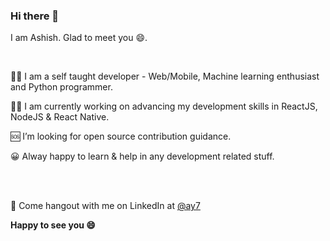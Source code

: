 ### Hi there 👋

I am Ashish. Glad to meet you 😄.

<br/>

👨‍💻 I am a self taught developer  - Web/Mobile, Machine learning enthusiast and Python programmer.

👨‍🏭 I am currently working on advancing my development skills in ReactJS, NodeJS & React Native.

🆘 I’m looking for open source contribution guidance.

😀 Alway happy to learn & help in any development related stuff.


<br/><br/>

💼 Come hangout with me on LinkedIn at [@ay7](https://www.linkedin.com/in/ay7/) 

<strong>
Happy to see you 😄
</strong>
<!--
**IROCX/IROCX** is a ✨ _special_ ✨ repository because its `README.md` (this file) appears on your GitHub profile.

Here are some ideas to get you started:

- 🔭 I’m currently working on ...
- 🌱 I’m currently learning ...
- 👯 I’m looking to collaborate on ...
- 🤔 I’m looking for help with ...
- 💬 Ask me about ...
- 📫 How to reach me: ...
- 😄 Pronouns: ...
- ⚡ Fun fact: ...
-->
